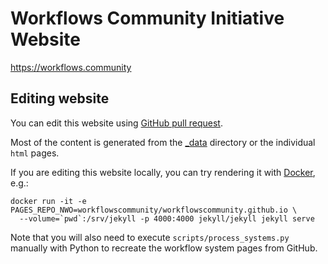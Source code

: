 # Workflows Community Initiative Website
https://workflows.community

## Editing website

You can edit this website using [GitHub pull request](https://docs.github.com/en/pull-requests/collaborating-with-pull-requests/proposing-changes-to-your-work-with-pull-requests/about-pull-requests).

Most of the content is generated from the [_data](_data) directory or the individual `html` pages.

If you are editing this website locally, you can try rendering it with [Docker](https://www.docker.com/), e.g.:

    docker run -it -e PAGES_REPO_NWO=workflowscommunity/workflowscommunity.github.io \
      --volume=`pwd`:/srv/jekyll -p 4000:4000 jekyll/jekyll jekyll serve
    
Note that you will also need to execute `scripts/process_systems.py` manually with Python to recreate the workflow system pages from GitHub.
